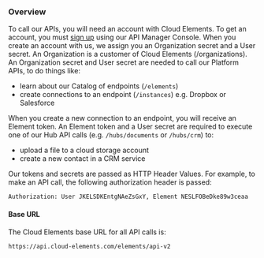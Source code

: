 ### Overview

To call our APIs, you will need an account with Cloud Elements. To get an account, you must [sign up](https://console.cloud-elements.com/elements/jsp/signup.jsp) using our API Manager Console. When you create an account with us, we assign you an Organization secret and a User secret. An Organization is a customer of Cloud Elements (/organizations).
An Organization secret and User secret are needed to call our Platform APIs, to do things like:

* learn about our Catalog of endpoints (`/elements`)
* create connections to an endpoint (`/instances`) e.g. Dropbox or Salesforce

When you create a new connection to an endpoint, you will receive an Element token.
An Element token and a User secret are required to execute one of our Hub API calls (e.g. `/hubs/documents` or `/hubs/crm`) to:

* upload a file to a cloud storage account
* create a new contact in a CRM service

Our tokens and secrets are passed as HTTP Header Values. For example, to make an API call, the following authorization header is passed:

`Authorization: User JKELSDKEntgNAeZsGxY, Element NESLFOBeDke89w3ceaa`

#### Base URL

The Cloud Elements base URL for all API calls is:

`https://api.cloud-elements.com/elements/api-v2`

